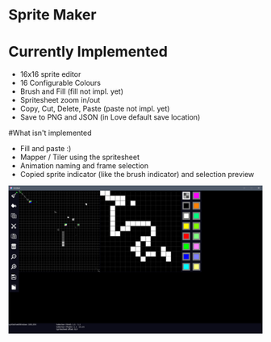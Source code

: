 # Sprite Maker

# Currently Implemented
- 16x16 sprite editor
- 16 Configurable Colours
- Brush and Fill (fill not impl. yet)
- Spritesheet zoom in/out
- Copy, Cut, Delete, Paste (paste not impl. yet)
- Save to PNG and JSON (in Love default save location)

#What isn't implemented
- Fill and paste :)
- Mapper / Tiler using the spritesheet
- Animation naming and frame selection
- Copied sprite indicator (like the brush indicator) and selection preview

![screenshot](./screenshot.png)
